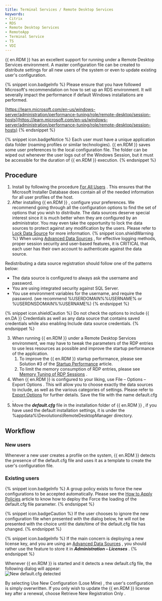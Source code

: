 ```yaml
---
title: Terminal Services / Remote Desktop Services
keywords:
- Citrix
- RDS
- Remote Desktop Services
- RemoteApp
- Terminal Service
- TS
- VDI
---
```

{{ en.RDM }} has an excellent support for running under a Remote Desktop Services environment. A master configuration file can be created to distribute settings for all new users of the system or even to update existing user's configuration.  

{% snippet icon.badgeInfo %} 
Please ensure that you have followed Microsoft's recommendation on how to set up an RDS environment. It will severally impact the performance if default Windows installations are performed.  

[https://learn.microsoft.com/en-us/windows-server/administration/performance-tuning/role/remote-desktop/session-hosts](https://learn.microsoft.com/en-us/windows-server/administration/performance-tuning/role/remote-desktop/session-hosts) 
{% endsnippet %}
 
{% snippet icon.badgeNotice %} 
Each user must have a unique application data folder (roaming profiles or similar technologies). {{ en.RDM }} saves some user preferences to the local configuration file. The folder can be wiped out whenever the user logs out of the Windows Session, but it must be accessible for the duration of {{ en.RDM }} execution. 
{% endsnippet %}
 
## Procedure 

1. Install by following the procedure [For All Users](/rdm/windows/installation/client/all-users/) . This ensures that the Microsoft Installer Database does contain all of the needed information for all user profiles of the host. 
1. After installing {{ en.RDM }} , configure your preferences. We recommend going through all the configuration options to find the set of options that you wish to distribute. The data sources deserve special interest since it is much better when they are configured by an administrator. You may even take the opportunity to lock the data sources to protect against any modification by the users. Please refer to [Lock Data Source](/rdm/windows/data-sources/lock/) for more information. 
{% snippet icon.shieldWarning %} 
When using [Advanced Data Sources](/rdm/windows/data-sources/data-sources-types/advanced-data-sources/) , for effective logging methods, proper session security and user-based features, it is CRITICAL that each user has their own account to authenticate against the data source.  

Redistributing a data source registration should follow one of the patterns below:  

* The data source is configured to always ask the username and password. 
* You are using integrated security against SQL Server. 
* You use environment variables for the username, and require the password. (we recommend %USERDOMAIN%\%USERNAME% or %USERDNSDOMAIN%\%USERNAME%) 
{% endsnippet %}
 
{% snippet icon.shieldCaution %} 
Do not check the options to include   {{ en.DA }} Credentials as well as any data source that contains saved credentials while also enabling Include data source credentials. 
{% endsnippet %}
 

3. When running {{ en.RDM }} under a Remote Desktop Services environment, we may have to tweak the parameters of the RDP entries to use less resources as possible and improve the startup performance of the application. 
    1. To improve the {{ en.RDM }} startup performance, please see Solution #3 of the [Startup Performance](/kb/remote-desktop-manager/troubleshooting-articles/startup-performance/) article. 
    1. To limit the memory consumption of RDP entries, please see [Memory Tuning of RDP Sessions](/kb/remote-desktop-manager/knowledge-base/memory-tuning-rdp-sessions/) . 
1. When {{ en.RDM }} is configured to your liking, use File – Options – Export Options . This will allow you to choose exactly the data sources to include, as well as the various categories of settings. Please refer to [Export Options](/rdm/windows/commands/file/options/export/) for further details. Save the file with the name default.cfg . 
1. Move the ***default.cfg*** file in the installation folder of {{ en.RDM }} , if you have used the default installation settings, it is under the %appdata%\Devolutions\RemoteDesktopManager directory. 

## Workflow 

### New users 

Whenever a new user creates a profile on the system, {{ en.RDM }} detects the presence of the default.cfg file and uses it as a template to create the user's configuration file. 

### Existing users 

{% snippet icon.badgeInfo %} 
A group policy exists to force the new configurations to be accepted automatically. Please see the [How to Apply Policies](/kb/remote-desktop-manager/how-to-articles/group-policies/) article to know how to deploy the Force the loading of the default.cfg file parameter. 
{% endsnippet %}
 
{% snippet icon.badgeCaution %} 
If the user chooses to ignore the new configuration file when presented with the dialog below, he will not be presented with the choice until the date/time of the default.cfg file has changed. 
{% endsnippet %}
 
{% snippet icon.badgeInfo %} 
If the main concern is deploying a new license key, and you are using an [Advanced Data Sources](/rdm/windows/data-sources/data-sources-types/advanced-data-sources/) , you should rather use the feature to store it in ***Administration – Licenses*** . 
{% endsnippet %}
 
Whenever {{ en.RDM }} is started and it detects a new default.cfg file, the following dialog will appear:  
![New default.cfg detected](https://webdevolutions.azureedge.net/docs/en/rdm/windows/clip10368.png) 

By selecting Use New Configuration (Lose Mine) , the user's configuration is simply overwritten. If you only wish to update the {{ en.RDM }} license key after a renewal, choose Retrieve New Registration Only . 

